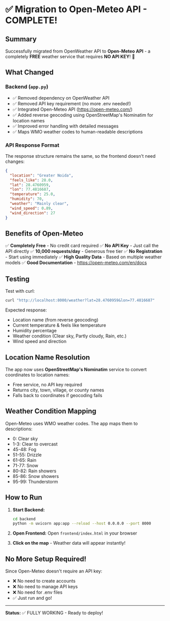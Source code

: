 # ✅ Migration to Open-Meteo API - COMPLETE!

## Summary

Successfully migrated from OpenWeather API to **Open-Meteo API** - a completely **FREE** weather service that requires **NO API KEY**! 🎉

## What Changed

### Backend (`app.py`)
- ✅ Removed dependency on OpenWeather API
- ✅ Removed API key requirement (no more .env needed!)
- ✅ Integrated Open-Meteo API (https://open-meteo.com/)
- ✅ Added reverse geocoding using OpenStreetMap's Nominatim for location names
- ✅ Improved error handling with detailed messages
- ✅ Maps WMO weather codes to human-readable descriptions

### API Response Format
The response structure remains the same, so the frontend doesn't need changes:
```json
{
  "location": "Greater Noida",
  "feels_like": 28.0,
  "lat": 28.4760959,
  "lon": 77.4816687,
  "temperature": 25.0,
  "humidity": 70,
  "weather": "Mainly clear",
  "wind_speed": 0.89,
  "wind_direction": 27
}
```

## Benefits of Open-Meteo

✅ **Completely Free** - No credit card required
✅ **No API Key** - Just call the API directly
✅ **10,000 requests/day** - Generous free tier
✅ **No Registration** - Start using immediately
✅ **High Quality Data** - Based on multiple weather models
✅ **Good Documentation** - https://open-meteo.com/en/docs

## Testing

Test with curl:
```bash
curl "http://localhost:8000/weather?lat=28.4760959&lon=77.4816687"
```

Expected response:
- Location name (from reverse geocoding)
- Current temperature & feels like temperature
- Humidity percentage
- Weather condition (Clear sky, Partly cloudy, Rain, etc.)
- Wind speed and direction

## Location Name Resolution

The app now uses **OpenStreetMap's Nominatim** service to convert coordinates to location names:
- Free service, no API key required
- Returns city, town, village, or county names
- Falls back to coordinates if geocoding fails

## Weather Condition Mapping

Open-Meteo uses WMO weather codes. The app maps them to descriptions:
- 0: Clear sky
- 1-3: Clear to overcast
- 45-48: Fog
- 51-55: Drizzle
- 61-65: Rain
- 71-77: Snow
- 80-82: Rain showers
- 85-86: Snow showers
- 95-99: Thunderstorm

## How to Run

1. **Start Backend:**
   ```bash
   cd backend
   python -m uvicorn app:app --reload --host 0.0.0.0 --port 8000
   ```

2. **Open Frontend:**
   Open `frontend/index.html` in your browser

3. **Click on the map** - Weather data will appear instantly!

## No More Setup Required!

Since Open-Meteo doesn't require an API key:
- ❌ No need to create accounts
- ❌ No need to manage API keys
- ❌ No need for .env files
- ✅ Just run and go!

---

**Status:** ✅ FULLY WORKING - Ready to deploy!
